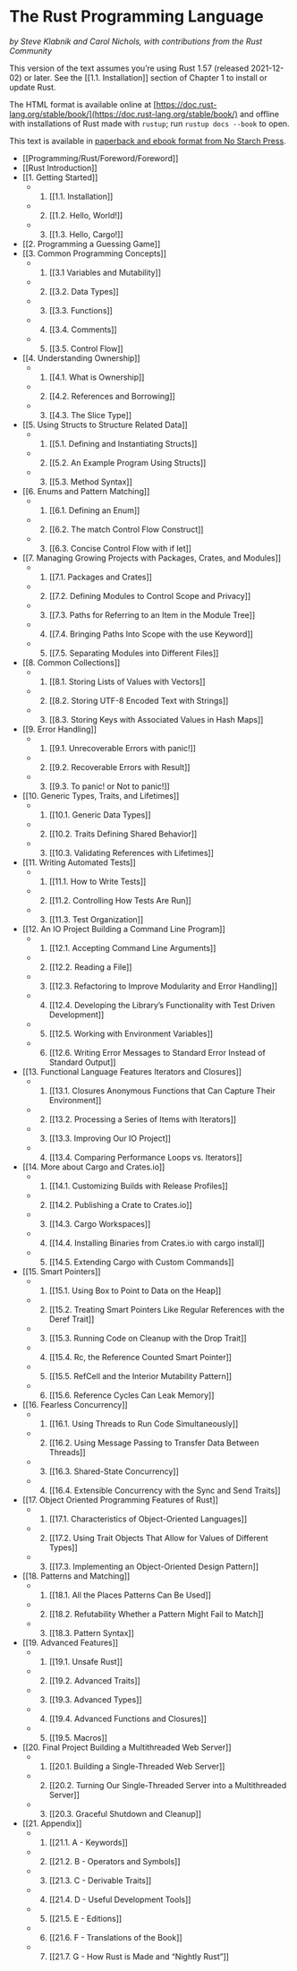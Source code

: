 # The Rust Programming Language

_by Steve Klabnik and Carol Nichols, with contributions from the Rust Community_

This version of the text assumes you’re using Rust 1.57 (released 2021-12-02) or later. See the [[1.1. Installation]] section of Chapter 1 to install or update Rust.

The HTML format is available online at [https://doc.rust-lang.org/stable/book/](https://doc.rust-lang.org/stable/book/) and offline with installations of Rust made with `rustup`; run `rustup docs --book` to open.

This text is available in [paperback and ebook format from No Starch Press](https://nostarch.com/rust).

-  [[Programming/Rust/Foreword/Foreword]]
-  [[Rust Introduction]]
- [[1. Getting Started]]
	-  1.  [[1.1. Installation]]
	-  2.  [[1.2. Hello, World!]]
	-  3.  [[1.3. Hello, Cargo!]]
- [[2. Programming a Guessing Game]] 
- [[3. Common Programming Concepts]]
	- 1.  [[3.1 Variables and Mutability]]
	- 2. [[3.2. Data Types]]
	- 3. [[3.3. Functions]]
	- 4. [[3.4. Comments]]
	- 5. [[3.5. Control Flow]]
-  [[4. Understanding Ownership]]
	-   1.  [[4.1. What is Ownership]]
	-   2. [[4.2. References and Borrowing]]
	-   3.  [[4.3. The Slice Type]]
- [[5. Using Structs to Structure Related Data]]
	- 1.  [[5.1. Defining and Instantiating Structs]]
	- 2.  [[5.2. An Example Program Using Structs]]
	- 3.  [[5.3. Method Syntax]]
- [[6. Enums and Pattern Matching]]
	- 1.  [[6.1. Defining an Enum]]
	- 2.  [[6.2. The match Control Flow Construct]]
	- 3.  [[6.3. Concise Control Flow with if let]]
- [[7. Managing Growing Projects with Packages, Crates, and Modules]]
	- 1. [[7.1. Packages and Crates]]
	- 2. [[7.2. Defining Modules to Control Scope and Privacy]]
	- 3. [[7.3. Paths for Referring to an Item in the Module Tree]]
	- 4. [[7.4. Bringing Paths Into Scope with the use Keyword]]
	- 5. [[7.5. Separating Modules into Different Files]]
- [[8. Common Collections]]
	-  1.  [[8.1. Storing Lists of Values with Vectors]]
	-  2. [[8.2. Storing UTF-8 Encoded Text with Strings]]
	-  3. [[8.3. Storing Keys with Associated Values in Hash Maps]]
- [[9. Error Handling]]
	- 1.  [[9.1. Unrecoverable Errors with panic!]]
	- 2.  [[9.2. Recoverable Errors with Result]]
	- 3.  [[9.3. To panic! or Not to panic!]]
- [[10. Generic Types, Traits, and Lifetimes]]
	- 1.  [[10.1. Generic Data Types]]
	- 2.  [[10.2. Traits Defining Shared Behavior]]
	- 3.  [[10.3. Validating References with Lifetimes]]
- [[11. Writing Automated Tests]]
	- 1.  [[11.1. How to Write Tests]]
	- 2.  [[11.2. Controlling How Tests Are Run]]
	- 3.  [[11.3. Test Organization]]
- [[12. An IO Project Building a Command Line Program]]
	- 1.  [[12.1. Accepting Command Line Arguments]]
	- 2.  [[12.2. Reading a File]]
	- 3.  [[12.3. Refactoring to Improve Modularity and Error Handling]]
	- 4.  [[12.4. Developing the Library’s Functionality with Test Driven Development]]
	- 5.  [[12.5. Working with Environment Variables]]
	- 6.  [[12.6. Writing Error Messages to Standard Error Instead of Standard Output]]
- [[13. Functional Language Features Iterators and Closures]]
	- 1.  [[13.1. Closures Anonymous Functions that Can Capture Their Environment]]
	- 2. [[13.2. Processing a Series of Items with Iterators]]
	- 3. [[13.3. Improving Our IO Project]]
	- 4. [[13.4. Comparing Performance Loops vs. Iterators]]
- [[14. More about Cargo and Crates.io]]
	-  1.  [[14.1. Customizing Builds with Release Profiles]]
	-  2.  [[14.2. Publishing a Crate to Crates.io]]
	-  3.  [[14.3. Cargo Workspaces]]
	-  4.  [[14.4. Installing Binaries from Crates.io with cargo install]]
	-  5.  [[14.5. Extending Cargo with Custom Commands]]
- [[15. Smart Pointers]]
	- 1.  [[15.1. Using Box to Point to Data on the Heap]]
	- 2.  [[15.2. Treating Smart Pointers Like Regular References with the Deref Trait]]
	- 3.  [[15.3. Running Code on Cleanup with the Drop Trait]]
	- 4.  [[15.4. Rc, the Reference Counted Smart Pointer]]
	- 5.  [[15.5. RefCell and the Interior Mutability Pattern]]
	- 6.  [[15.6. Reference Cycles Can Leak Memory]]
- [[16. Fearless Concurrency]]
	-  1.  [[16.1. Using Threads to Run Code Simultaneously]]
	-  2.  [[16.2. Using Message Passing to Transfer Data Between Threads]]
	-  3.  [[16.3. Shared-State Concurrency]]
	-  4.  [[16.4. Extensible Concurrency with the Sync and Send Traits]]
- [[17. Object Oriented Programming Features of Rust]]
	- 1.  [[17.1. Characteristics of Object-Oriented Languages]]
	- 2.  [[17.2. Using Trait Objects That Allow for Values of Different Types]]
	- 3.  [[17.3. Implementing an Object-Oriented Design Pattern]]
- [[18. Patterns and Matching]]
	- 1.  [[18.1. All the Places Patterns Can Be Used]]
	- 2.  [[18.2. Refutability Whether a Pattern Might Fail to Match]]
	- 3.  [[18.3. Pattern Syntax]]
- [[19. Advanced Features]]
	- 1.  [[19.1. Unsafe Rust]]
	- 2.  [[19.2. Advanced Traits]]
	- 3.  [[19.3. Advanced Types]]
	- 4.  [[19.4. Advanced Functions and Closures]]
	- 5.  [[19.5. Macros]]
- [[20. Final Project Building a Multithreaded Web Server]]
	- 1.  [[20.1. Building a Single-Threaded Web Server]]
	- 2.  [[20.2. Turning Our Single-Threaded Server into a Multithreaded Server]]
	- 3.  [[20.3. Graceful Shutdown and Cleanup]]
- [[21. Appendix]]
	- 1.  [[21.1.  A - Keywords]]
	- 2.  [[21.2. B - Operators and Symbols]]
	- 3.  [[21.3. C - Derivable Traits]]
	- 4.  [[21.4. D - Useful Development Tools]]
	- 5.  [[21.5. E - Editions]]
	- 6.  [[21.6. F - Translations of the Book]]
	- 7.  [[21.7.  G - How Rust is Made and “Nightly Rust”]]